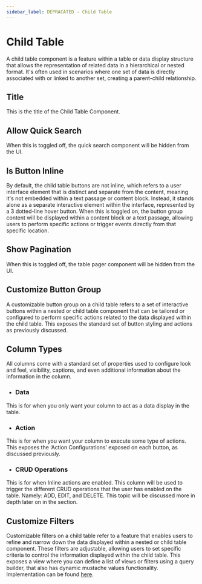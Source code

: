 ```yaml
---
sidebar_label: DEPRACATED - Child Table
---
```


# Child Table

A child table component is a feature within a table or data display structure that allows the representation of related data in a hierarchical or nested format. It's often used in scenarios where one set of data is directly associated with or linked to another set, creating a parent-child relationship.

## Title

This is the title of the Child Table Component.

## Allow Quick Search

When this is toggled off, the quick search component will be hidden from the UI.

## Is Button Inline

By default, the child table buttons are not inline, which refers to a user interface element that is distinct and separate from the content, meaning it's not embedded within a text passage or content block. Instead, it stands alone as a separate interactive element within the interface, represented by a 3 dotted-line hover button. When this is toggled on, the button group content will be displayed within a content block or a text passage, allowing users to perform specific actions or trigger events directly from that specific location.

## Show Pagination

When this is toggled off, the table pager component will be hidden from the UI.

## Customize Button Group

A customizable button group on a child table refers to a set of interactive buttons within a nested or child table component that can be tailored or configured to perform specific actions related to the data displayed within the child table. This exposes the standard set of button styling and actions as previously discussed.

## Column Types

All columns come with a standard set of properties used to configure look and feel, visibility, captions, and even additional information about the information in the column.

- ### Data

This is for when you only want your column to act as a data display in the table.

- ### Action

This is for when you want your column to execute some type of actions. This exposes the ‘Action Configurations’ exposed on each button, as discussed previously.

- ### CRUD Operations

This is for when Inline actions are enabled. This column will be used to trigger the different CRUD operations that the user has enabled on the table. Namely: ADD, EDIT, and DELETE. This topic will be discussed more in depth later on in the section.

## Customize Filters

Customizable filters on a child table refer to a feature that enables users to refine and narrow down the data displayed within a nested or child table component. These filters are adjustable, allowing users to set specific criteria to control the information displayed within the child table. This exposes a view where you can define a list of views or filters using a query builder, that also has dynamic mustache values functionality. Implementation can be found [here](/docs/front-end-basics/how-to-guides/filtering).
